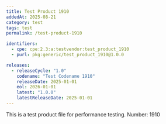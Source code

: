 ```yaml
---
title: Test Product 1910
addedAt: 2025-08-21
category: test
tags: test
permalink: /test-product-1910

identifiers:
  - cpe: cpe:2.3:a:testvendor:test_product_1910
  - purl: pkg:generic/test_product_1910@1.0.0

releases:
  - releaseCycle: "1.0"
    codename: "Test Codename 1910"
    releaseDate: 2025-01-01
    eol: 2026-01-01
    latest: "1.0.0"
    latestReleaseDate: 2025-01-01
---
```


This is a test product file for performance testing. Number: 1910
